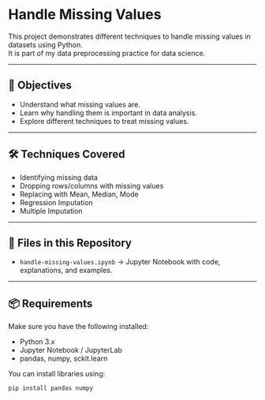 # Handle Missing Values

This project demonstrates different techniques to handle missing values in datasets using Python.  
It is part of my data preprocessing practice for data science.

---

## 📌 Objectives
- Understand what missing values are.
- Learn why handling them is important in data analysis.
- Explore different techniques to treat missing values.

---

## 🛠 Techniques Covered
- Identifying missing data
- Dropping rows/columns with missing values
- Replacing with Mean, Median, Mode
- Regression Imputation
- Multiple Imputation

---

## 📂 Files in this Repository
- `handle-missing-values.ipynb` → Jupyter Notebook with code, explanations, and examples.

---

## 📦 Requirements
Make sure you have the following installed:
- Python 3.x
- Jupyter Notebook / JupyterLab
- pandas, numpy, sckit.learn

You can install libraries using:
```bash
pip install pandas numpy 
